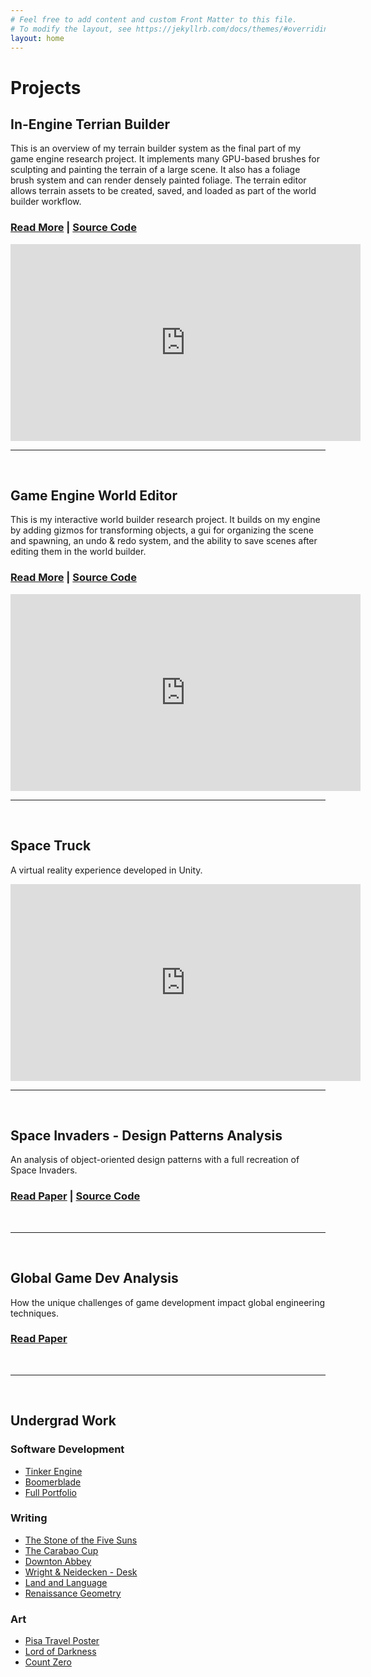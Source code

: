 ```yaml
---
# Feel free to add content and custom Front Matter to this file.
# To modify the layout, see https://jekyllrb.com/docs/themes/#overriding-theme-defaults
layout: home
---
```


<!-- Content -->

# Projects


## In-Engine Terrian Builder
This is an overview of my terrain builder system as the final part of my game engine research project. It implements many GPU-based brushes for sculpting and painting the terrain of a large scene. It also has a foliage brush system and can render densely painted foliage. The terrain editor allows terrain assets to be created, saved, and loaded as part of the world builder workflow.
### [Read More](terrain-editor.md) | [Source Code](https://github.com/robbiegrier/Game-Engine)

<iframe width="560" height="315" src="https://www.youtube.com/embed/L6XEXuVbLBU?si=mcOxWJEXTaogOukv" title="YouTube video player" frameborder="0" allow="accelerometer; autoplay; clipboard-write; encrypted-media; gyroscope; picture-in-picture; web-share" referrerpolicy="strict-origin-when-cross-origin" allowfullscreen></iframe>

<br>

---

<br>

## Game Engine World Editor
This is my interactive world builder research project. It builds on my engine by adding gizmos for transforming objects, a gui for organizing the scene and spawning, an undo & redo system, and the ability to save scenes after editing them in the world builder.
### [Read More](world-editor.md) | [Source Code](https://github.com/robbiegrier/Game-Engine)

<iframe width="560" height="315" src="https://www.youtube.com/embed/mWYN3-QDYbc?si=yXZE_plx3i9THgFc" title="YouTube video player" frameborder="0" allow="accelerometer; autoplay; clipboard-write; encrypted-media; gyroscope; picture-in-picture; web-share" referrerpolicy="strict-origin-when-cross-origin" allowfullscreen></iframe>

<br>

---

<br>

## Space Truck
A virtual reality experience developed in Unity.
<iframe width="560" height="315" src="https://www.youtube.com/embed/RVm1o0vEtew?si=2ZVvNnNnIQ39kszB" title="YouTube video player" frameborder="0" allow="accelerometer; autoplay; clipboard-write; encrypted-media; gyroscope; picture-in-picture; web-share" referrerpolicy="strict-origin-when-cross-origin" allowfullscreen></iframe>

<br>

---

<br>

## Space Invaders - Design Patterns Analysis
An analysis of object-oriented design patterns with a full recreation of Space Invaders.
### [Read Paper](space-invaders.md) | [Source Code](https://github.com/robbiegrier/Space-Invaders)

<br>

---

<br>

## Global Game Dev Analysis
How the unique challenges of game development impact global engineering techniques.
### [Read Paper](gsd_games.md) 

<br>

---

<br>

## Undergrad Work

### Software Development
- [Tinker Engine](https://grier.hashnode.dev/tinker-engine)
- [Boomerblade](https://boomerblade.wixsite.com/boomerblade)
- [Full Portfolio](https://robbiegrier.wixsite.com/portfolio)

### Writing
- [The Stone of the Five Suns](assets/writing/CoronationStone.pdf)
- [The Carabao Cup](assets/writing/CarabaoCup.pdf)
- [Downton Abbey](assets/writing/DowntonAbbey.pdf)
- [Wright & Neidecken - Desk](assets/writing/WrightDesk.pdf)
- [Land and Language](assets/writing/LandAndLanguage.pdf)
- [Renaissance Geometry](assets/writing/RenaissanceGeometry.pdf)

### Art
- [Pisa Travel Poster](assets/pictures/Pisa.jpg)
- [Lord of Darkness](assets/pictures/Moon.jpg)
- [Count Zero](assets/pictures/Digital.jpg)